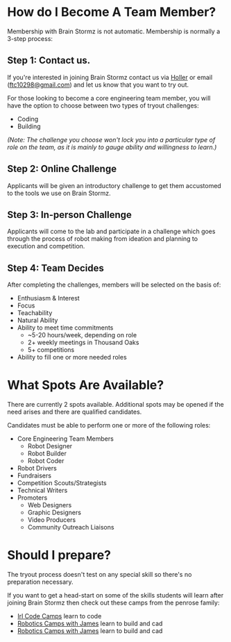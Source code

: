 # How do I Become A Team Member?

Membership with Brain Stormz is not automatic.  Membership is normally a 3-step process:

## Step 1: Contact us.

If you're interested in joining Brain Stormz contact us via [Holler](https://holler.fyi/s/5bd0f5brainstormz) or email (<ftc10298@gmail.com>) and let us know that you want to try out.

For those looking to become a core engineering team member, you will have the option to choose between two types of tryout challenges:
- Coding
- Building

*(Note: The challenge you choose won't lock you into a particular type of role on the team, as it is mainly to gauge ability and willingness to learn.)*

## Step 2: Online Challenge

Applicants will be given an introductory challenge to get them accustomed to the tools we use on Brain Stormz.

## Step 3: In-person Challenge

Applicants will come to the lab and participate in a challenge which goes through the process of robot making from ideation and planning to execution and competition.

## Step 4: Team Decides

After completing the challenges, members will be selected on the basis of:

- Enthusiasm & Interest
- Focus
- Teachability
- Natural Ability
- Ability to meet time commitments
    - ~5-20 hours/week, depending on role
    - 2+ weekly meetings in Thousand Oaks
    - 5+ competitions
- Ability to fill one or more needed roles

# What Spots Are Available?

There are currently 2 spots available. Additional spots may be opened if the need arises and there are qualified candidates.

Candidates must be able to perform one or more of the following roles:

- Core Engineering Team Members
  - Robot Designer
  - Robot Builder
  - Robot Coder
- Robot Drivers
- Fundraisers
- Competition Scouts/Strategists
- Technical Writers
- Promoters
  - Web Designers
  - Graphic Designers
  - Video Producers
  - Community Outreach Liaisons

# Should I prepare?

The tryout process doesn't test on any special skill so there's no preparation necessary. 

If you want to get a head-start on some of the skills students will learn after joining Brain Stormz then check out these camps from the penrose family:
- [Irl Code Camps](https://penrose.us/irlcodecamps/) learn to code
- [Robotics Camps with James](https://www.holler.fyi/u/jamesroboticscamps) learn to build and cad
- [Robotics Camps with James](https://www.holler.fyi/u/jamesroboticscamps) learn to build and cad
